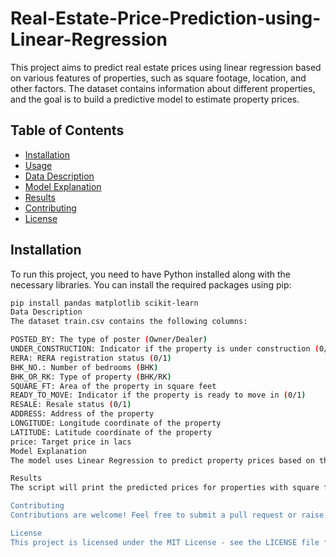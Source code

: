 # Real-Estate-Price-Prediction-using-Linear-Regression

This project aims to predict real estate prices using linear regression based on various features of properties, such as square footage, location, and other factors. The dataset contains information about different properties, and the goal is to build a predictive model to estimate property prices.

## Table of Contents
- [Installation](#installation)
- [Usage](#usage)
- [Data Description](#data-description)
- [Model Explanation](#model-explanation)
- [Results](#results)
- [Contributing](#contributing)
- [License](#license)

## Installation

To run this project, you need to have Python installed along with the necessary libraries. You can install the required packages using pip:

```bash
pip install pandas matplotlib scikit-learn
Data Description
The dataset train.csv contains the following columns:

POSTED_BY: The type of poster (Owner/Dealer)
UNDER_CONSTRUCTION: Indicator if the property is under construction (0/1)
RERA: RERA registration status (0/1)
BHK_NO.: Number of bedrooms (BHK)
BHK_OR_RK: Type of property (BHK/RK)
SQUARE_FT: Area of the property in square feet
READY_TO_MOVE: Indicator if the property is ready to move in (0/1)
RESALE: Resale status (0/1)
ADDRESS: Address of the property
LONGITUDE: Longitude coordinate of the property
LATITUDE: Latitude coordinate of the property
price: Target price in lacs
Model Explanation
The model uses Linear Regression to predict property prices based on the SQUARE_FT feature. After fitting the model with the dataset, predictions can be made for different square footage values.

Results
The script will print the predicted prices for properties with square footage of 1500 and 2000 square feet, along with the model's coefficient and intercept.

Contributing
Contributions are welcome! Feel free to submit a pull request or raise an issue for improvements.

License
This project is licensed under the MIT License - see the LICENSE file for details


